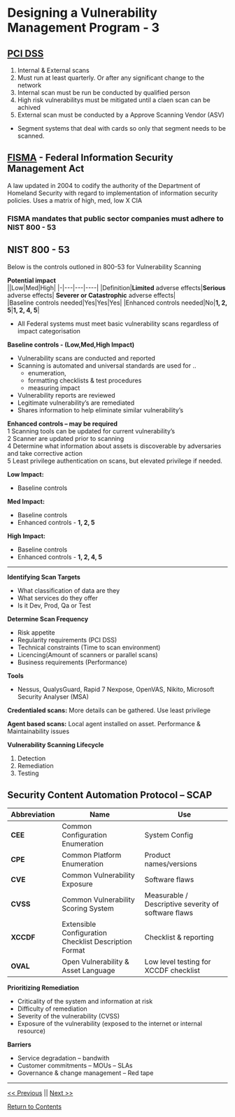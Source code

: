 # Designing a Vulnerability Management Program - 3

## **<u>PCI DSS</u>**

1.	Internal & External scans
2.	Must run at least quarterly. Or after any significant change to the network
3.	Internal scan must be run be conducted by qualified person
4.	High risk vulnerabilitys must be mitigated until a claen scan can be achived
5.	External scan must be conducted by a Approve Scanning Vendor (ASV)

- Segment systems that deal with cards so only that segment needs to be scanned. 

## **<u>FISMA</u>** - Federal Information Security Management Act  
A law updated in 2004 to codify the authority of the Department of Homeland Security with regard to implementation of information security policies. Uses a matrix of high, med, low X CIA

### FISMA mandates that public sector companies must adhere to NIST 800 - 53

## NIST 800 - 53

Below is the controls outloned in 800-53 for Vulnerability Scanning

**Potential impact**  
||Low|Med|High|
|-|---|---|----|
|Definition|**Limited** adverse effects|**Serious** adverse effects| **Severer or Catastrophic** adverse effects|  
|Baseline controls needed|Yes|Yes|Yes|
|Enhanced controls needed|No|**1, 2, 5**|**1, 2, 4, 5**|

- All Federal systems must meet basic vulnerability scans regardless of impact categorisation 

**Baseline controls - (Low,Med,High Impact)** 

- Vulnerability scans are conducted and reported
- Scanning is automated and universal standards are used for .. 
  - enumeration, 
  - formatting checklists & test procedures 
  - measuring impact
- Vulnerability reports are reviewed
- Legitimate vulnerability’s are remediated
- Shares information to help eliminate similar vulnerability’s 

**Enhanced controls – may be required**  
1 Scanning tools can be updated for current vulnerability’s  
2 Scanner are updated prior to scanning  
4 Determine what information about assets is discoverable by adversaries and take corrective action  
5 Least privilege authentication on scans, but elevated privilege if needed.  

**Low Impact:**
- Baseline controls

**Med Impact:**  
- Baseline controls
- Enhanced controls - **1, 2, 5**

**High Impact:** 
- Baseline controls
- Enhanced controls - **1, 2, 4, 5**

--------------------------------

**Identifying Scan Targets**
- What classification of data are they
- What services do they offer
- Is it Dev, Prod, Qa or Test

**Determine Scan Frequency**
- Risk appetite 
- Regularity requirements (PCI DSS)
- Technical constraints (Time to scan environment)
- Licencing(Amount of scanners or parallel  scans)
- Business requirements (Performance)

**Tools**
- Nessus, QualysGuard, Rapid 7 Nexpose, OpenVAS, Nikito, Microsoft Security Analyser (MSA) 

**Credentialed scans:** More details can be gathered. Use least privilege  

**Agent based scans:** Local agent installed on asset. Performance & Maintainability issues  

**Vulnerability Scanning Lifecycle**
1. Detection
2. Remediation
3. Testing

## **Security Content Automation Protocol – SCAP**

| Abbreviation |Name|Use|
|--------------|----|---|
|**CEE**| Common Configuration Enumeration| System Config|
|**CPE**| Common Platform Enumeration | Product names/versions|
|**CVE**| Common Vulnerability Exposure | Software flaws|
|**CVSS**| Common Vulnerability Scoring System| Measurable / Descriptive severity of software flaws|
|**XCCDF**| Extensible Configuration Checklist Description Format | Checklist & reporting|
|**OVAL**|Open Vulnerability & Asset Language | Low level testing for XCCDF checklist|

**Prioritizing Remediation**
- Criticality of the system and information at risk
- Difficulty of remediation
- Severity of the vulnerability (CVSS)
- Exposure of the vulnerability (exposed to the internet or internal resource) 

**Barriers**
- Service degradation – bandwith
- Customer commitments – MOUs – SLAs
- Governance & change management – Red tape


____________________

<a href="https://github.com/ReefMeeter/CySA/blob/master/02%20Recognisance%20%26%20Intelligence%20Gathering.md"><< Previous</a> || <a href="https://github.com/ReefMeeter/CySA/blob/master/04.%20Analyzing%20Vulnerability%20Scans.md">Next >></a>  

<a href="https://github.com/ReefMeeter/CySA/blob/master/README.md">Return to Contents</a>

